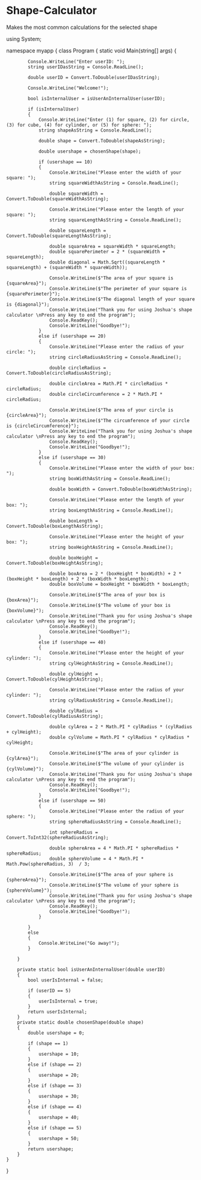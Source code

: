 # Shape-Calculator
Makes the most common calculations for the selected shape

using System;

namespace myapp
{
    class Program
    {
        static void Main(string[] args)
        {

            Console.WriteLine("Enter userID: ");
            string userIDasString = Console.ReadLine();

            double userID = Convert.ToDouble(userIDasString);

            Console.WriteLine("Welcome!");

            bool isInternalUser = isUserAnInternalUser(userID);

            if (isInternalUser)
            {
                Console.WriteLine("Enter (1) for square, (2) for circle, (3) for cube, (4) for cylinder, or (5) for sphere: ");
                string shapeAsString = Console.ReadLine();

                double shape = Convert.ToDouble(shapeAsString);

                double usershape = chosenShape(shape);

                if (usershape == 10)
                {
                    Console.WriteLine("Please enter the width of your square: ");
                    string squareWidthAsString = Console.ReadLine();

                    double squareWidth = Convert.ToDouble(squareWidthAsString);

                    Console.WriteLine("Please enter the length of your square: ");
                    string squareLengthAsString = Console.ReadLine();

                    double squareLength = Convert.ToDouble(squareLengthAsString);

                    double squareArea = squareWidth * squareLength;
                    double squarePerimeter = 2 * (squareWidth + squareLength);
                    double diagonal = Math.Sqrt((squareLength * squareLength) + (squareWidth * squareWidth));

                    Console.WriteLine($"The area of your square is {squareArea}");
                    Console.WriteLine($"The perimeter of your square is {squarePerimeter}");
                    Console.WriteLine($"The diagonal length of your square is {diagonal}");
                    Console.WriteLine("Thank you for using Joshua's shape calculator \nPress any key to end the program");
                    Console.ReadKey();
                    Console.WriteLine("Goodbye!");
                }
                else if (usershape == 20)
                {
                    Console.WriteLine("Please enter the radius of your circle: ");
                    string circleRadiusAsString = Console.ReadLine();

                    double circleRadius = Convert.ToDouble(circleRadiusAsString);

                    double circleArea = Math.PI * circleRadius * circleRadius;
                    double circleCircumference = 2 * Math.PI * circleRadius;

                    Console.WriteLine($"The area of your circle is {circleArea}");
                    Console.WriteLine($"The circumference of your circle is {circleCircumference}");
                    Console.WriteLine("Thank you for using Joshua's shape calculator \nPress any key to end the program");
                    Console.ReadKey();
                    Console.WriteLine("Goodbye!");    
                }
                else if (usershape == 30)
                {
                    Console.WriteLine("Please enter the width of your box: ");
                    string boxWidthAsString = Console.ReadLine();

                    double boxWidth = Convert.ToDouble(boxWidthAsString);

                    Console.WriteLine("Please enter the length of your box: ");
                    string boxLengthAsString = Console.ReadLine();

                    double boxLength = Convert.ToDouble(boxLengthAsString);
                    
                    Console.WriteLine("Please enter the height of your box: ");
                    string boxHeightAsString = Console.ReadLine();

                    double boxHeight = Convert.ToDouble(boxHeightAsString);

                    double boxArea = 2 * (boxHeight * boxWidth) + 2 * (boxHeight * boxLength) + 2 * (boxWidth * boxLength);
                    double boxVolume = boxHeight * boxWidth * boxLength;

                    Console.WriteLine($"The area of your box is {boxArea}");
                    Console.WriteLine($"The volume of your box is {boxVolume}");
                    Console.WriteLine("Thank you for using Joshua's shape calculator \nPress any key to end the program");
                    Console.ReadKey();
                    Console.WriteLine("Goodbye!");
                }
                else if (usershape == 40)
                {
                    Console.WriteLine("Please enter the height of your cylinder: ");
                    string cylHeightAsString = Console.ReadLine();

                    double cylHeight = Convert.ToDouble(cylHeightAsString);

                    Console.WriteLine("Please enter the radius of your cylinder: ");
                    string cylRadiusAsString = Console.ReadLine();

                    double cylRadius = Convert.ToDouble(cylRadiusAsString);

                    double cylArea = 2 * Math.PI * cylRadius * (cylRadius + cylHeight);
                    double cylVolume = Math.PI * cylRadius * cylRadius * cylHeight;

                    Console.WriteLine($"The area of your cylinder is {cylArea}");
                    Console.WriteLine($"The volume of your cylinder is {cylVolume}");
                    Console.WriteLine("Thank you for using Joshua's shape calculator \nPress any key to end the program");
                    Console.ReadKey();
                    Console.WriteLine("Goodbye!");
                }
                else if (usershape == 50)
                {
                    Console.WriteLine("Please enter the radius of your sphere: ");
                    string sphereRadiusAsString = Console.ReadLine();

                    int sphereRadius = Convert.ToInt32(sphereRadiusAsString);

                    double sphereArea = 4 * Math.PI * sphereRadius * sphereRadius;
                    double sphereVolume = 4 * Math.PI * Math.Pow(sphereRadius, 3)  / 3;

                    Console.WriteLine($"The area of your sphere is {sphereArea}");
                    Console.WriteLine($"The volume of your sphere is {sphereVolume}");
                    Console.WriteLine("Thank you for using Joshua's shape calculator \nPress any key to end the program");
                    Console.ReadKey();
                    Console.WriteLine("Goodbye!");
                }

            }
            else
            {
                Console.WriteLine("Go away!");
            }

        } 

        private static bool isUserAnInternalUser(double userID)
        {
            bool userIsInternal = false;

            if (userID == 5)
            {
                userIsInternal = true;
            }
            return userIsInternal;
        }
        private static double chosenShape(double shape)
        {
            double usershape = 0;

            if (shape == 1)
            {
                usershape = 10;
            }
            else if (shape == 2)
            {
                usershape = 20;
            }
            else if (shape == 3)
            {
                usershape = 30;
            }
            else if (shape == 4)
            {
                usershape = 40;
            }
            else if (shape == 5)
            {
                usershape = 50;
            }
            return usershape;
        } 
    }
}

